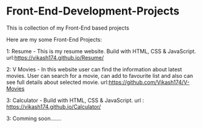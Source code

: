 # Front-End-Development-Projects
This is collection of my Front-End based projects


Here are my some Front-End Projects:

1: Resume - This is my resume website. Build with HTML, CSS & JavaScript.
         url:https://vikash174.github.io/Resume/

2: V Movies - In this website user can find the information about latest movies. User can search for a movie, can add to favourite list and also can see full details about selected movie.
        url:https://github.com/Vikash174/V-Movies

 3: Calculator - Build with HTML, CSS & JavaScript.
       url : https://vikash174.github.io/Calculator/

3: Comming soon.......
              
